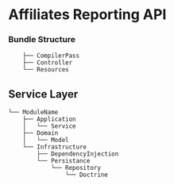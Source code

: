 # Affiliates Reporting API

### Bundle Structure
```
    ├── CompilerPass
    ├── Controller
    └── Resources
```

## Service Layer
```
└── ModuleName
    ├── Application
    │   └── Service
    ├── Domain
    │   └── Model
    └── Infrastructure
        ├── DependencyInjection
        └── Persistance
            └── Repository
                └── Doctrine
```